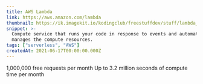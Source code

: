 ```yaml
---
title: AWS Lambda
link: https://aws.amazon.com/lambda
thumbnail: https://ik.imagekit.io/kodingclub/freestuffdev/stuff/lambda_sXmosHHyU.png
snippet: >-
  Compute service that runs your code in response to events and automatically
  manages the compute resources.
tags: ["serverless", "AWS"]
createdAt: 2021-06-17T00:00:00.000Z
---
```

1,000,000 free requests per month
Up to 3.2 million seconds of compute time per month